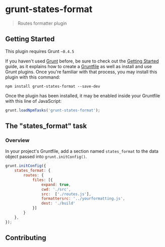 # grunt-states-format

> Routes formatter plugin

## Getting Started
This plugin requires Grunt `~0.4.5`

If you haven't used [Grunt](http://gruntjs.com/) before, be sure to check out the [Getting Started](http://gruntjs.com/getting-started) guide, as it explains how to create a [Gruntfile](http://gruntjs.com/sample-gruntfile) as well as install and use Grunt plugins. Once you're familiar with that process, you may install this plugin with this command:

```shell
npm install grunt-states-format --save-dev
```

Once the plugin has been installed, it may be enabled inside your Gruntfile with this line of JavaScript:

```js
grunt.loadNpmTasks('grunt-states-format');
```

## The "states_format" task

### Overview
In your project's Gruntfile, add a section named `states_format` to the data object passed into `grunt.initConfig()`.

```js
grunt.initConfig({
    states_format: {
        routes: {
            files: [{
                expand: true,
                cwd: './src',
                src:  ['./routes.js'],
                formattersrc: '../yourformatting.js',
                dest: './build'
            }]
        }
    },
});
```

## Contributing
